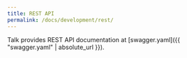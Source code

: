 ```yaml
---
title: REST API
permalink: /docs/development/rest/
---
```


Talk provides REST API documentation at [swagger.yaml]({{ "swagger.yaml" | absolute_url }}).